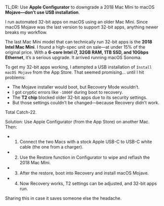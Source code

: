 TL;DR: Use **Apple Configurator** to downgrade a 2018 Mac Mini to macOS **Mojave—don’t use USB installation**.

I run automated 32-bit apps on macOS using an older Mac Mini. Since macOS Mojave
was the last version to support 32-bit apps, anything newer breaks my workflow.

The last Mac Mini model that can technically run 32-bit apps is the **2018 Intel
Mac Mini**. I found a high-spec unit on sale—at under 15% of the original price.
With a **6-core Intel i7, 32GB RAM, 1TB SSD, and 10Gbps Ethernet**, it’s a
serious upgrade. It arrived running macOS Sonoma.

To get my 32-bit apps working, I attempted a USB installation of
`Install macOS Mojave` from the App Store. That seemed promising... until I hit
problems:

* The Mojave installer would boot, but Recovery Mode wouldn’t.
* I got cryptic errors like `-1000F` during boot to recovery.
* The **T2 chip** blocked older 32-bit apps due to its security settings.
* But those settings couldn’t be changed—because Recovery didn’t work.

Total Catch-22.

Solution:
Use Apple Configurator (from the App Store) on another Mac. Then:

- 1. Connect the two Macs with a stock Apple USB-C to USB-C white cable (the one from a charger).
- 2. Use the Restore function in Configurator to wipe and reflash the 2018 Mac Mini.
- 3. After the restore, boot into Recovery and install macOS Mojave.
- 4. Now Recovery works, T2 settings can be adjusted, and 32-bit apps run.

Sharing this in case it saves someone else the headache.

